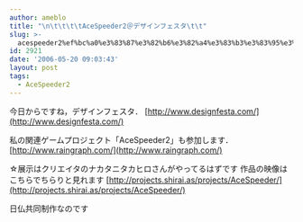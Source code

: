 ```yaml
---
author: ameblo
title: "\n\t\t\t\tAceSpeeder2＠デザインフェスタ\t\t"
slug: >-
  acespeeder2%ef%bc%a0%e3%83%87%e3%82%b6%e3%82%a4%e3%83%b3%e3%83%95%e3%82%a7%e3%82%b9%e3%82%bf
id: 2921
date: '2006-05-20 09:03:43'
layout: post
tags:
  - AceSpeeder2
---
```


今日からですね，デザインフェスタ． [http://www.designfesta.com/](http://www.designfesta.com/)

私の関連ゲームプロジェクト「AceSpeeder2」も参加します． [http://www.raingraph.com/](http://www.raingraph.com/)

☆展示はクリエイタのナカタニタカヒロさんがやってるはずです 作品の映像はこちらでちらりと見れます [http://projects.shirai.as/projects/AceSpeeder/](http://projects.shirai.as/projects/AceSpeeder/)

日仏共同制作なのです